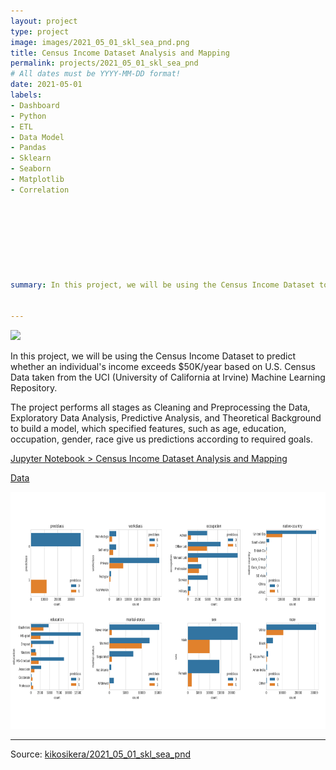 ```yaml
---
layout: project
type: project
image: images/2021_05_01_skl_sea_pnd.png
title: Census Income Dataset Analysis and Mapping
permalink: projects/2021_05_01_skl_sea_pnd
# All dates must be YYYY-MM-DD format!
date: 2021-05-01
labels:
- Dashboard
- Python
- ETL
- Data Model
- Pandas
- Sklearn
- Seaborn
- Matplotlib
- Correlation








summary: In this project, we will be using the Census Income Dataset to predict whether an individual's income exceeds $50K/year based on U.S. Census Data taken from the UCI (University of California at Irvine) Machine Learning Repository.


---
```


<img class="ui image" src="{{ site.baseurl }}/images/2021_05_01_skl_sea_pnd_pannel.png">

In this project, we will be using the Census Income Dataset to predict whether an individual's income exceeds $50K/year based on U.S. Census Data taken from the UCI (University of California at Irvine) Machine Learning Repository.

The project performs all stages as Cleaning and Preprocessing the Data, Exploratory Data Analysis, Predictive Analysis, and Theoretical Background to build a model, which specified features, such as age, education, occupation, gender, race give us predictions according to required goals.


[Jupyter Notebook > Census Income Dataset Analysis and Mapping](https://colab.research.google.com/gist/kikosikera/cf7a00fb66a4732304cece271b396ef8/2021_05_01_skl_sea_pnd.ipynb?authuser=2)

[Data](https://github.com/kikosikera/2021_05_01_skl_sea_pnd/tree/master/data)


<a href="https://kikosikera.github.io/accomplishments/powerbi/2021_05_01_skl_sea_pnd/">
  <img src="/images/2021_05_01_skl_sea_pnd_BIG.png" style="width:720px;height:379px;"/>
 </a>


<hr>

Source: <a href="https://github.com/kikosikera/2021_05_01_skl_sea_pnd/tree/main/data"><i class="large github icon"></i>kikosikera/2021_05_01_skl_sea_pnd</a>
